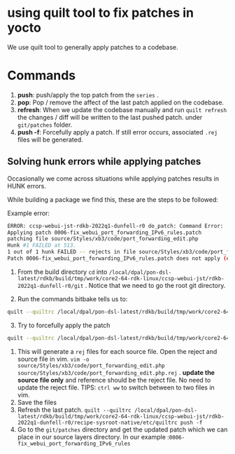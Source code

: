 # using quilt tool to fix patches in yocto

We use quilt tool to generally apply patches to a codebase.

# Commands

1. **push**: push/apply the top patch from the `series` .
2. **pop**: Pop / remove the affect of the last patch applied on the codebase.
3. **refresh**:  When we update  the codebase manually and run `quilt refresh` the changes / diff will be written to the last pushed patch. under `git/patches` folder.
4. **push -f**: Forcefully apply a patch. If still error occurs, associated `.rej` files  will be generated.
## Solving hunk errors while applying patches

Occasionally we come across situations while applying patches results in HUNK errors.

While building a package we find this, these are the steps to be followed:

Example error:

```bash
ERROR: ccsp-webui-jst-rdkb-2022q1-dunfell-r0 do_patch: Command Error: 'quilt --quiltrc /local/dpal/pon-dsl-latest/rdkb/build/tmp/work/core2-64-rdk-linux/ccsp-webui-jst/rdkb-2022q1-dunfell-r0/recipe-sysroot-native/etc/quiltrc push' exited with 0  Output:                                                                                                 
Applying patch 0006-fix_webui_port_forwarding_IPv6_rules.patch                                                                                                                 
patching file source/Styles/xb3/code/port_forwarding_edit.php                                                                                                                  
Hunk #1 FAILED at 513.                                                                                                                                                         
1 out of 1 hunk FAILED -- rejects in file source/Styles/xb3/code/port_forwarding_edit.php                                                                                      
Patch 0006-fix_webui_port_forwarding_IPv6_rules.patch does not apply (enforce with -f)                                                                                         

```

1. From the build directory `cd` into `/local/dpal/pon-dsl-latest/rdkb/build/tmp/work/core2-64-rdk-linux/ccsp-webui-jst/rdkb-2022q1-dunfell-r0/git` . Notice that we need to go the root git directory.


2. Run the commands bitbake tells us to:
```bash
quilt --quiltrc /local/dpal/pon-dsl-latest/rdkb/build/tmp/work/core2-64-rdk-linux/ccsp-webui-jst/rdkb-2022q1-dunfell-r0/recipe-sysroot-native/etc/quiltrc push
```

3. Try to forcefully apply the patch
```bash
quilt --quiltrc /local/dpal/pon-dsl-latest/rdkb/build/tmp/work/core2-64-rdk-linux/ccsp-webui-jst/rdkb-2022q1-dunfell-r0/recipe-sysroot-native/etc/quiltrc push -f
```

1. This will generate a `rej` files for each source file. Open the reject and source file in vim. `vim -o source/Styles/xb3/code/port_forwarding_edit.php source/Styles/xb3/code/port_forwarding_edit.php.rej` . **update the source file only** and reference should be the reject file. No need to update the reject file. TIPS: `ctrl ww` to switch between to two files in vim.
2. Save the files
3. Refresh the last patch. `quilt --quiltrc /local/dpal/pon-dsl-latest/rdkb/build/tmp/work/core2-64-rdk-linux/ccsp-webui-jst/rdkb-2022q1-dunfell-r0/recipe-sysroot-native/etc/quiltrc push -f`
4. Go to the `git/patches` directory and get the updated patch which we can place in our source layers directory. In our example :`0006-fix_webui_port_forwarding_IPv6_rules`

